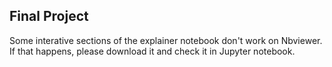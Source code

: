## Final Project
Some interative sections of the explainer notebook don't work on Nbviewer. If that happens, please download it and check it in Jupyter notebook.
